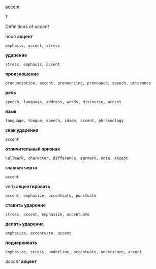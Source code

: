 accent

?


Definitions of _accent_

noun
**акцент**

    emphasis, accent, stress
**ударение**

    stress, emphasis, accent
**произношение**

    pronunciation, accent, pronouncing, pronounce, speech, utterance
**речь**

    speech, language, address, words, discourse, accent
**язык**

    language, tongue, speech, idiom, accent, phraseology
**знак ударения**

    accent
**отличительный признак**

    hallmark, character, difference, earmark, note, accent
**главная черта**

    accent

verb
**акцентировать**

    accent, emphasize, accentuate, punctuate
**ставить ударение**

    stress, accent, emphasize, accentuate
**делать ударение**

    emphasize, accentuate, accent
**подчеркивать**

    emphasize, stress, underline, accentuate, underscore, accent

_accent_
**акцент**